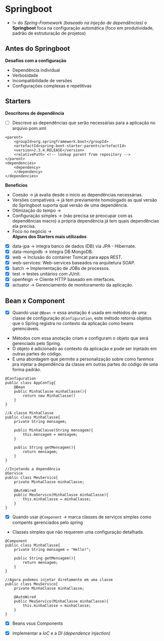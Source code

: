 # Springboot
* != do *Spring-Framework (baseado na injeção de dependências)* o **Springboot** foca na configuração automática (foco em produtividade, padrão de estruturação de projetos)

## Antes do Springboot
**Desafios com a configuração**  
* Dependência individual
* Verbosidade
* Incompatibilidade de versões
* Configurações complexas e repetitivas  

## Starters
**Descritores de dependência**
- [ ] Descreve as dependências que serão necessárias para a aplicação no arquivo pom.xml
~~~
<parent>
    <groupId>org.springframework.boot</groupId>
    <artefactId>spring-boot-starter-parent</artefactId>
    <version>2.3.4.RELEASE</version>
    <relativePath> <!-- lookup parent from repository -->
</parent>
<dependencies>
    <dependency>
    </dependency>
</dependencies>
~~~  
  
**Benefícios**
* Coesão -> já avalia desde o início as dependências necessárias. 
* Versões compatíveis -> já tem previamente homologado as qual versão do Springboot suporta qual versão de uma dependência. 
* Otimização do tempo -> 
* Configuração simples -> (não precisa se preocupar com as dependências macro) a própria dependência já tem quais dependências ela precisa. 
* Foco no negócio ->  
**Alguns dos Starters mais utilizados**
- [x] data-jpa -> integra banco de dados (DB) via JPA - Hibernate.
- [x] data-mongodb -> integra DB MongoDB.
- [x] web -> Inclusão do container Tomcat para apps REST.
- [x] web-services: Web-services baseados na arquitetura SOAP.  
- [x] batch -> Implementação de JOBs de processos.  
- [x] test -> testes unitários com JUnit.  
- [x] openfeign -> Cliente HTTP baseado em interfaces.  
- [x] actuator -> Gerenciamento de monitoramento da aplicação.  

## Bean x Component
- [x] Quando usar `@Bean` -> essa anotação é usada em métodos de uma classe de configuração `@Configuration`, este método retorna objetos que o Spring registra no contexto da aplicação como beans gerenciáveis.
-  Métodos com essa anotação criam e configuram o objeto que será gerenciado pelo Spring.
- O objeto é adicionado ao contexto da aplicação e pode ser injetado em outras partes do código. 
- É uma abordagem que permite a personalização sobre como faremos pra injetar a dependência da classe em outras partes do código de uma forma padrão.
~~~
@Configuration
public class AppConfig{
    @Bean
    public MinhaClasse minhaClasse(){
        return new MinhaClasse()
    }
}

//A classe MinhaClasse
public class MinhaClasse{
    private String mensagem;
    
    public MinhaClasse(String mensagem){
        this.mensagem = mensagem;
    }
    
    public String getMensagem(){
        return mensagem;
    }
}

//Injetando a dependência
@Service
public class MeuServico{
    private MinhaClasse minhaClasse;
    
    @AutoWired
    public MeuServico(MinhaClasse minhaClasse){
        this.minhaClasse = minhaClasse;
    }
}
~~~

- [x] Quando usar `@Component` -> marca classes de serviços simples como compents gerenciados pelo spring
- Classes simples que não requerem uma configuração detalhada.
~~~
@Component
public class MinhaClasse{
    private String mensagem = "Hello!";

    public String getMensagem(){
        return mensagem;
    }
}

//Agora podemos injetar diretamente em uma classe
public class MeuServico{
    private MinhaClasse minhaClasse;

    @AutoWired
    public MeuServico(MinhaClasse minhaClasse){
        this.minhaClasse = minhaClasse;
    }
}
~~~

- [x] Beans vsus Components

- [x] Implementar a *IoC* e a *DI (dependence injection)*
